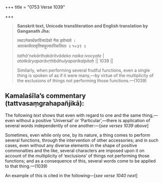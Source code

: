 +++
title = "0753 Verse 1039"

+++
> **Sanskrit text, Unicode transliteration and English translation by Ganganath Jha:** 
>
> तथाऽनेकार्थकारित्वादेको नैक इवोच्यते ।  
> अतत्कार्यपरावृत्तिबाहुल्यपरिकल्पितः ॥ १०३९ ॥ 
>
> *tathā'nekārthakāritvādeko naika ivocyate* \|  
> *atatkāryaparāvṛttibāhulyaparikalpitaḥ* \|\| 1039 \|\| 
>
> Similarly, when performing several fruitful functions, even a single thing is spoken of as if it were many,—by virtue of the multiplicity of the exclusions of things not performing those functions.—(1039)



## Kamalaśīla’s commentary (tattvasaṃgrahapañjikā):

The following *text* shows that even with regard to one and the same thing,—even without a positive ‘Universal’ or ‘Particular’,—there is application of several words independently of one another:—[*see verses 1039 above*]

Sometimes, even while only one, by its nature, a thing comes to perform several functions, through the intervention of other accessories; and in such cases, even without any diverse elements in the shape of positive commonalties and the like, several characters are imposed upon it on account of the multiplicity of ‘exclusions’ of things not performing those functions; and as a consequence of this, several words come to be applied to that thing.—(1039)

An example of this is cited in the following—[*see verse 1040 next*]


